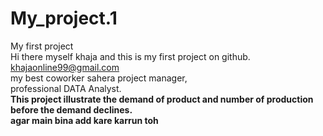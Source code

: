 # My_project.1
My first project 
<br>
Hi there myself khaja and this is my first project on github.
<br>
khajaonline99@gmail.com
<br>
my best coworker sahera project manager,
<br>
professional DATA Analyst.
<br>
<strong>This project illustrate the demand of product and number of production before the demand declines.
<br>
agar main bina add kare karrun toh

